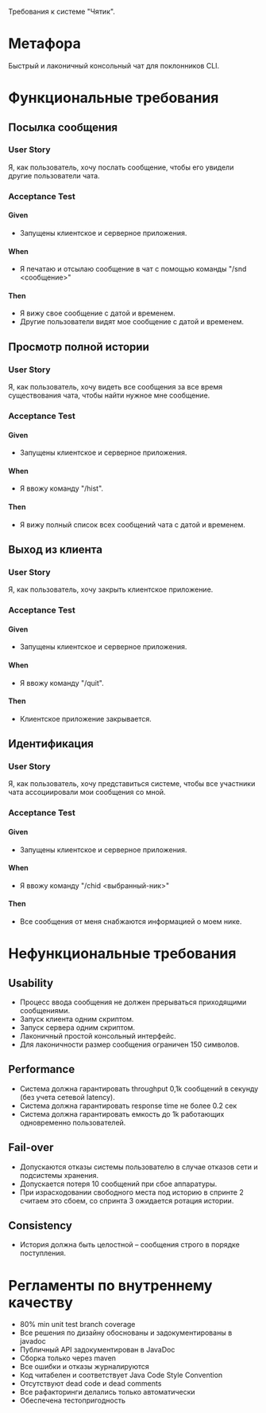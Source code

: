 Требования к системе "Чятик".

# Метафора
Быстрый и лаконичный консольный чат для поклонников CLI.


# Функциональные требования

## Посылка сообщения
### User Story
Я, как пользователь, хочу послать сообщение, чтобы его увидели другие пользователи чата.
### Acceptance Test
#### Given
- Запущены клиентское и серверное приложения.
#### When
- Я печатаю и отсылаю сообщение в чат с помощью команды "/snd <сообщение>"
#### Then
- Я вижу свое сообщение с датой и временем.
- Другие пользователи видят мое сообщение с датой и временем.

## Просмотр полной истории
### User Story
Я, как пользователь, хочу видеть все сообщения за все время существования чата, чтобы найти нужное мне сообщение.
### Acceptance Test
#### Given
- Запущены клиентское и серверное приложения.
#### When
- Я ввожу команду "/hist".
#### Then
- Я вижу полный список всех сообщений чата с датой и временем.

## Выход из клиента
### User Story
Я, как пользователь, хочу закрыть клиентское приложение.
### Acceptance Test
#### Given
- Запущены клиентское и серверное приложения.
#### When
- Я ввожу команду "/quit".
#### Then
- Клиентское приложение закрывается.

## Идентификация
### User Story
Я, как пользователь, хочу представиться системе, чтобы все участники чата ассоциировали мои сообщения со мной.
### Acceptance Test
#### Given
- Запущены клиентское и серверное приложения.
#### When
- Я ввожу команду "/chid <выбранный-ник>"
#### Then
- Все сообщения от меня снабжаются информацией о моем нике.


# Нефункциональные требования

## Usability
- Процесс ввода сообщения не должен прерываться приходящими сообщениями.
- Запуск клиента одним скриптом.
- Запуск сервера одним скриптом.
- Лаконичный простой консольный интерфейс.
- Для лаконичности размер сообщения ограничен 150 символов.

## Performance
- Система должна гарантировать throughput 0,1k сообщений в секунду (без учета сетевой latency).
- Система должна гарантировать response time не более 0.2 сек
- Система должна гарантировать емкость до 1k работающих одновременно пользователей.

## Fail-over
- Допускаются отказы системы пользователю в случае отказов сети и подсистемы хранения.
- Допускается потеря 10 сообщений при сбое аппаратуры.
- При израсходовании свободного места под историю в спринте 2 считаем это сбоем, со спринта 3 ожидается ротация истории.


## Consistency
- История должна быть целостной – сообщения строго в порядке поступления.

# Регламенты по внутреннему качеству
- 80% min unit test branch coverage
- Все решения по дизайну обоснованы и задокументированы в javadoc
- Публичный API задокументирован в JavaDoc
- Cборка только через maven
- Все ошибки и отказы журналируются
- Код читабелен и соответствует Java Code Style Convention
- Отсутствуют dead code и dead comments
- Все рафакторинги делались только автоматически
- Обеспечена тестопригодность
